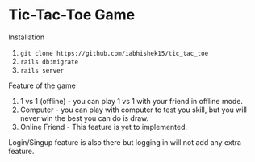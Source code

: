 # Tic-Tac-Toe Game

Installation 
1) `git clone https://github.com/iabhishek15/tic_tac_toe`
2) `rails db:migrate`
3) `rails server`

Feature of the game 
1) 1 vs 1 (offline) - you can play 1 vs 1 with your friend in offline mode.
2) Computer - you can play with computer to test you skill, but you will never win the best you can do is draw.
3) Online Friend - This feature is yet to implemented. 

Login/Singup feature is also there but logging in will not add any extra feature.
